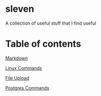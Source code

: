 # sleven
A collection of useful stuff that I find useful

# Table of contents 

[Markdown](https://github.com/adam-p/markdown-here/wiki/Markdown-Cheatsheet)

[Linux Commands](./linux.md)

[File Upload](./fileupload.md)

[Postgres Commands](./postgres.md)
